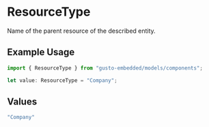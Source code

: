 # ResourceType

Name of the parent resource of the described entity.

## Example Usage

```typescript
import { ResourceType } from "gusto-embedded/models/components";

let value: ResourceType = "Company";
```

## Values

```typescript
"Company"
```